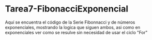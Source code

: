 # Tarea7-FibonacciExponencial
Aquí se encuentra el código de la Serie Fibonnacci y de números exponenciales, mostrando la logica que siguen ambos, asi como en exponenciales ver como se resulve
sin necesidad de usar el ciclo "For"
